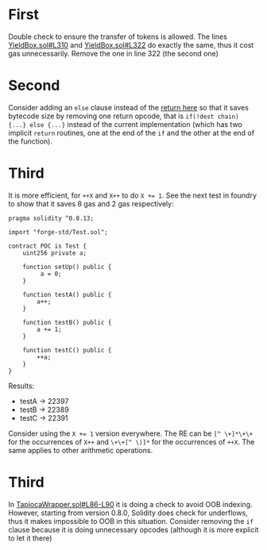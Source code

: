 # First
Double check to ensure the transfer of tokens is allowed. The lines [YieldBox.sol#L310](https://github.com/Tapioca-DAO/YieldBox/blob/f5ad271b2dcab8b643b7cf622c2d6a128e109999/contracts/YieldBox.sol#L310) and [YieldBox.sol#L322](https://github.com/Tapioca-DAO/YieldBox/blob/f5ad271b2dcab8b643b7cf622c2d6a128e109999/contracts/YieldBox.sol#L322) do exactly the same, thus it cost gas unnecessarily. Remove the one in line 322 (the second one)

# Second
Consider adding an `else` clause instead of the [return here](https://github.com/Tapioca-DAO/tapioca-periph-audit/blob/023751a4e987cf7c203ab25d3abba58f7344f213/contracts/Magnetar/modules/MagnetarMarketModule.sol#L698) so that it saves bytecode size by removing one return opcode, that is `if(!dest chain) {...} else {...}` instead of the current implementation (which has two implicit `return` routines, one at the end of the `if` and the other at the end of the function). 

# Third 
It is more efficient, for `++X` and `X++` to do `X += 1`. See the next test in foundry to show that it saves 8 gas and 2 gas respectively:

```
pragma solidity ^0.8.13;

import "forge-std/Test.sol";

contract POC is Test {
    uint256 private a;

    function setUp() public {
         a = 0;
    }

    function testA() public {
        a++;
    }

    function testB() public {
        a += 1;
    }

    function testC() public {
        ++a;
    }
}
```

Results:

- testA -> 22397
- testB -> 22389
- testC -> 22391

Consider using the `X += 1` version everywhere. The RE can be `[^ \+]*\+\+` for the occurrences of `X++` and `\+\+[^ \)]*` for the occurrences of `++X`. The same applies to other arithmetic operations.

# Third
In [TapiocaWrapper.sol#L86-L90](https://github.com/Tapioca-DAO/tapiocaz-audit/blob/bcf61f79464cfdc0484aa272f9f6e28d5de36a8f/contracts/TapiocaWrapper.sol#L86-L90) it is doing a check to avoid OOB indexing. However, starting from version 0.8.0, Solidity does check for underflows, thus it makes impossible to OOB in this situation. Consider removing the `if` clause because it is doing unnecessary opcodes (although it is more explicit to let it there)